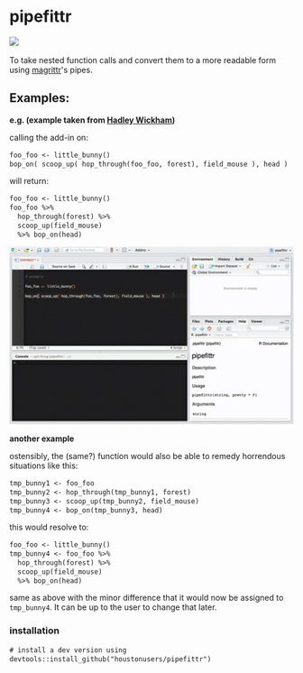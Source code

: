# pipefittr

[![](https://travis-ci.org/HoustonUseRs/pipefittr.svg?branch=master)](https://travis-ci.org/HoustonUseRs/pipefittr)


To take nested function calls and convert them to a more readable form using [magrittr](https://github.com/smbache/magrittr)'s pipes.


## Examples:
**e.g. (example taken from [Hadley Wickham](https://github.com/hadley))**

calling the add-in on:

    foo_foo <- little_bunny()
    bop_on( scoop_up( hop_through(foo_foo, forest), field_mouse ), head )
    

will return:

    foo_foo <- little_bunny()
    foo_foo %>% 
      hop_through(forest) %>% 
      scoop_up(field_mouse) 
      %>% bop_on(head)
    
![](examples/example.gif)


**another example**

ostensibly, the (same?) function would also be able to remedy horrendous situations like this:

    tmp_bunny1 <- foo_foo
    tmp_bunny2 <- hop_through(tmp_bunny1, forest)
    tmp_bunny3 <- scoop_up(tmp_bunny2, field_mouse)
    tmp_bunny4 <- bop_on(tmp_bunny3, head)
    
this would resolve to:

    foo_foo <- little_bunny()
    tmp_bunny4 <- foo_foo %>% 
      hop_through(forest) %>% 
      scoop_up(field_mouse) 
      %>% bop_on(head)
    
same as above with the minor difference that it would now be assigned to `tmp_bunny4`. 
It can be up to the user to change that later.

### installation

```
# install a dev version using
devtools::install_github("houstonusers/pipefittr")
```

<!--
### some disorganized ideas on how the function could work:

steps:

1. collapse all new-lines within parentheses
2. parse the order of operations
3. construct and return the pipe
-->
